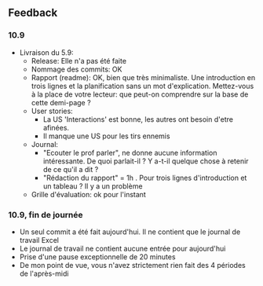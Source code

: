 ## Feedback

### 10.9

- Livraison du 5.9:
  - Release: Elle n'a pas été faite
  - Nommage des commits: OK
  - Rapport (readme): OK, bien que très minimaliste. Une introduction en trois lignes et la planification sans un mot d'explication. Mettez-vous à la place de votre lecteur: que peut-on comprendre sur la base de cette demi-page ?
  - User stories:
    - La US 'Interactions' est bonne, les autres ont besoin d'etre afinées.
    - Il manque une US pour les tirs ennemis
  - Journal:
    - "Ecouter le prof parler", ne donne aucune information intéressante. De quoi parlait-il ? Y a-t-il quelque chose à retenir de ce qu'il a dit ?
    - "Rédaction du rapport" = 1h . Pour trois lignes d'introduction et un tableau ? Il y a un problème
  - Grille d'évaluation: ok pour l'instant

### 10.9, fin de journée

- Un seul commit a été fait aujourd'hui. Il ne contient que le journal de travail Excel
- Le journal de travail ne contient aucune entrée pour aujourd'hui
- Prise d'une pause exceptionnelle de 20 minutes
- De mon point de vue, vous n'avez strictement rien fait des 4 périodes de l'après-midi
